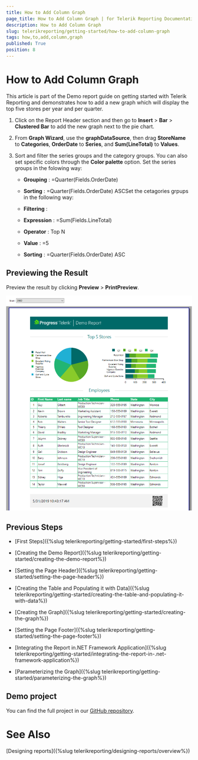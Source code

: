 ```yaml
---
title: How to Add Column Graph
page_title: How to Add Column Graph | for Telerik Reporting Documentation
description: How to Add Column Graph
slug: telerikreporting/getting-started/how-to-add-column-graph
tags: how,to,add,column,graph
published: True
position: 8
---
```


# How to Add Column Graph



This article is part of the Demo report guide on getting started with Telerik Reporting and demonstrates         how to add a new graph which will display the top five stores per year and per quarter.       

1. Click on the Report Header section and then go to __Insert__ > __Bar__ > __Clustered Bar__             to add the new graph next to the pie chart.             

1. From __Graph Wizard__, use the __graphDataSource__, then drag __StoreName__ to __Categories__,               __OrderDate__ to __Series__, and __Sum(LineTotal)__ to __Values__.             

1. Sort and filter the series groups and the category groups. You can also set specific colors through the __Color palette__ option.             Set the series groups in the folowing way:             

   + __Grouping__ : =Quarter(Fields.OrderDate)

   + __Sorting__ : =Quarter(Fields.OrderDate) ASCSet the cetagories grpups in the following way:             

   + __Filtering__ :                 

   + __Expression__ : =Sum(Fields.LineTotal)

   + __Operator__ : Top N

   + __Value__ : =5

   + __Sorting__ : =Quarter(Fields.OrderDate) ASC

## Previewing the Result

Preview the result by clicking __Preview__ > __PrintPreview__.           

  ![FinalGS](images/FinalGS.PNG)

## Previous Steps

* [First Steps]({%slug telerikreporting/getting-started/first-steps%})

* [Creating the Demo Report]({%slug telerikreporting/getting-started/creating-the-demo-report%})

* [Setting the Page Header]({%slug telerikreporting/getting-started/setting-the-page-header%})

* [Creating the Table and Populating it with Data]({%slug telerikreporting/getting-started/creating-the-table-and-populating-it-with-data%})

* [Creating the Graph]({%slug telerikreporting/getting-started/creating-the-graph%})

* [Setting the Page Footer]({%slug telerikreporting/getting-started/setting-the-page-footer%})

* [Integrating the Report in.NET Framework Application]({%slug telerikreporting/getting-started/integrating-the-report-in-.net-framework-application%})

* [Parameterizing the Graph]({%slug telerikreporting/getting-started/parameterizing-the-graph%})

## Demo project

You can find the full project in our  [GitHub repository](https://github.com/telerik/reporting-samples/tree/master/FirstStepsProject).         

#
# See Also

[Designing reports]({%slug telerikreporting/designing-reports/overview%})

